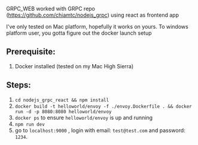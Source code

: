 GRPC_WEB worked with GRPC repo (https://github.com/chiamtc/nodejs_grpc) using react as frontend app

I've only tested on Mac platform, hopefully it works on yours. To windows platform user, you gotta figure out the docker launch setup

## Prerequisite:
1. Docker installed (tested on my Mac High Sierra)


## Steps:
1. `cd nodejs_grpc_react && npm install` 
2. `docker build -t helloworld/envoy -f ./envoy.Dockerfile . && docker run -d -p 8080:8080 helloworld/envoy`
3. `docker ps` to ensure `helloworld/envoy` is up and running
4. `npm run dev`
5. go to `localhost:9000` , login with email: `test@test.com` and password: `1234`. 

